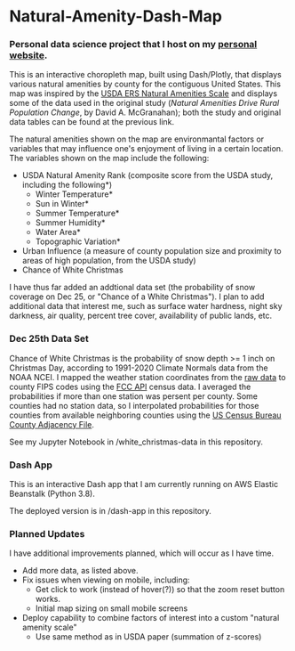 # Natural-Amenity-Dash-Map

### Personal data science project that I host on my [personal website](http://map.israelsenlab.org).

This is an interactive choropleth map, built using Dash/Plotly, that displays various natural amenities by county for the 
contiguous United States. This map was inspired by the [USDA ERS Natural Amenities 
Scale](https://www.ers.usda.gov/data-products/natural-amenities-scale/) and displays some of the data used in the original 
study (*Natural Amenities Drive Rural Population Change*, by David A. McGranahan); both the study and original data tables can 
be found at the previous link.

The natural amenities shown on the map are environmantal factors or variables that may influence one's enjoyment of living in a 
certain location. The variables shown on the map include the following:
- USDA Natural Amenity Rank (composite score from the USDA study, including the 
following*)
	- Winter Temperature*
	- Sun in Winter*
	- Summer Temperature*
	- Summer Humidity*
	- Water Area*
	- Topographic Variation*
- Urban Influence (a measure of county population size and proximity to areas of 
high 
population, from the USDA study)
- Chance of White Christmas
 
I have thus far added an addtional data set (the probability of snow coverage on Dec 25, 
or "Chance of a White Christmas"). I plan to add additional data that interest me, such as surface water 
hardness, night sky darkness, air quality, percent tree cover, availability of public lands, etc.

### Dec 25th Data Set

Chance of White Christmas is the probability of snow depth >= 1 inch on Christmas Day, according to 1991-2020 
Climate Normals data from the NOAA NCEI. I mapped the weather station coordinates from the [raw 
data](https://www.ncei.noaa.gov/media/3501) to county 
FIPS codes using the [FCC API](https://geo.fcc.gov/api/census/) census data. I averaged the probabilities if 
more 
than one station was persent per county. Some counties had no station data, so I interpolated probabilities 
for those counties from available neighboring counties using the [US Census Bureau County 
Adjacency File](https://www.census.gov/geographies/reference-files/2010/geo/county-adjacency.html).

See my Jupyter Notebook in /white_christmas-data in this repository.

### Dash App

This is an interactive Dash app that I am currently running on AWS Elastic Beanstalk (Python 3.8).

The deployed version is in /dash-app in this repository.

### Planned Updates

I have additional improvements planned, which will occur as I have time.
- Add more data, as listed above.
- Fix issues when viewing on mobile, including:
	- Get click to work (instead of hover(?)) so that the zoom reset button works.
	- Initial map sizing on small mobile screens
- Deploy capability to combine factors of interest into a custom "natural amenity scale"
	- Use same method as in USDA paper (summation of z-scores)
 
 
